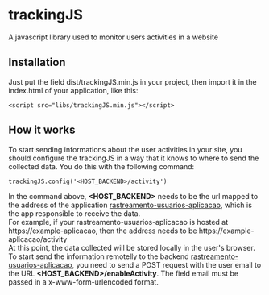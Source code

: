 # trackingJS

A javascript library used to monitor users activities in a website

## Installation

Just put the field dist/trackingJS.min.js in your project, then import it in the index.html of your application, like this:
```
<script src="libs/trackingJS.min.js"></script>
```

## How it works

To start sending informations about the user activities in your site, you should configure the trackingJS in a way that it knows to where to send the collected data. You do this with the following command:

```
trackingJS.config('<HOST_BACKEND>/activity')
```

In the command above, **<HOST_BACKEND>** needs to be the url mapped to the address of the application [rastreamento-usuarios-aplicacao](https://github.com/felipedspereira/rastreamento-usuarios-aplicacao), which is the app responsible to receive the data. 
<br>
For example, if your rastreamento-usuarios-aplicacao is hosted at https://example-aplicacao, then the address needs to be https://example-aplicacao/activity
<br>
At this point, the data collected will be stored locally in the user's browser. To start send the information remotelly to the backend [rastreamento-usuarios-aplicacao](https://github.com/felipedspereira/rastreamento-usuarios-aplicacao), you need to send a POST request with the user email to the URL **<HOST_BACKEND>/enableActivity**. The field email must be passed in a x-www-form-urlencoded format.
